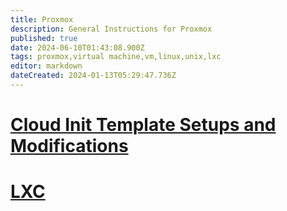 ```yaml
---
title: Proxmox
description: General Instructions for Proxmox
published: true
date: 2024-06-10T01:43:08.900Z
tags: proxmox,virtual machine,vm,linux,unix,lxc
editor: markdown
dateCreated: 2024-01-13T05:29:47.736Z
---
```


# [Cloud Init Template Setups and Modifications](/home/cloud-init)

# [LXC](/home/LXC/)